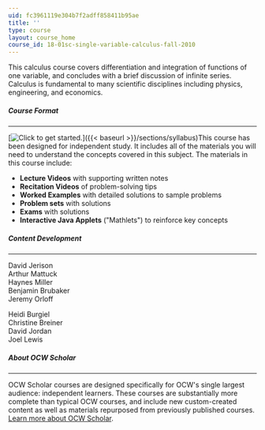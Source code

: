 ```yaml
---
uid: fc3961119e304b7f2adff858411b95ae
title: ''
type: course
layout: course_home
course_id: 18-01sc-single-variable-calculus-fall-2010
---
```

This calculus course covers differentiation and integration of functions of one variable, and concludes with a brief discussion of infinite series. Calculus is fundamental to many scientific disciplines including physics, engineering, and economics.
##### Course Format

* * *

[![Click to get started.](/images/button_start.png)]({{< baseurl >}}/sections/syllabus)This course has been designed for independent study. It includes all of the materials you will need to understand the concepts covered in this subject. The materials in this course include:

*   **Lecture Videos** with supporting written notes
*   **Recitation Videos** of problem-solving tips
*   **Worked Examples** with detailed solutions to sample problems
*   **Problem sets** with solutions
*   **Exams** with solutions
*   **Interactive Java Applets** ("Mathlets") to reinforce key concepts

##### Content Development

* * *

David Jerison  
Arthur Mattuck  
Haynes Miller  
Benjamin Brubaker  
Jeremy Orloff

Heidi Burgiel  
Christine Breiner  
David Jordan  
Joel Lewis

##### About OCW Scholar

* * *

OCW Scholar courses are designed specifically for OCW's single largest audience: independent learners. These courses are substantially more complete than typical OCW courses, and include new custom-created content as well as materials repurposed from previously published courses. [Learn more about OCW Scholar](/courses/ocw-scholar).